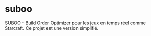 # suboo

SUBOO - Build Order Optimizer pour les jeux en temps réel comme Starcraft.
Ce projet est une version simplifié.
